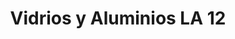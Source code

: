 ---
title: "Vidrios y Aluminios LA 12"
url: /riohacha-la-guajira/vidrios-y-aluminios-la-12/
shop: comodidad
---